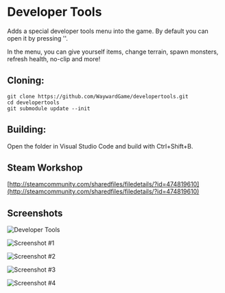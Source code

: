 # Developer Tools
Adds a special developer tools menu into the game. By default you can open it by pressing '\'.

In the menu, you can give yourself items, change terrain, spawn monsters, refresh health, no-clip and more!

## Cloning:
```
git clone https://github.com/WaywardGame/developertools.git
cd developertools
git submodule update --init
```

## Building:
Open the folder in Visual Studio Code and build with Ctrl+Shift+B.

## Steam Workshop
[http://steamcommunity.com/sharedfiles/filedetails/?id=474819610](http://steamcommunity.com/sharedfiles/filedetails/?id=474819610)

## Screenshots
![Developer Tools](https://raw.githubusercontent.com/WaywardGame/developertools/master/mod.png "Developer Tools")

![Screenshot #1](http://images.akamai.steamusercontent.com/ugc/312243491181375632/4657D78E3FE938B1C800FDD7883DF005D11F2170/ "Screenshot #1")

![Screenshot #2](http://images.akamai.steamusercontent.com/ugc/312243491181375656/964236453E7D05DD59D82B85C037682B730DD842/ "Screenshot #2")

![Screenshot #3](http://images.akamai.steamusercontent.com/ugc/312243491181375672/4747AD3FF11D160A4AEB6041B1510000DC57379B/ "Screenshot #3")

![Screenshot #4](http://images.akamai.steamusercontent.com/ugc/312243491181375688/141119FC8851BEDCB016C74067B32477F6ADAF09/ "Screenshot #4")
